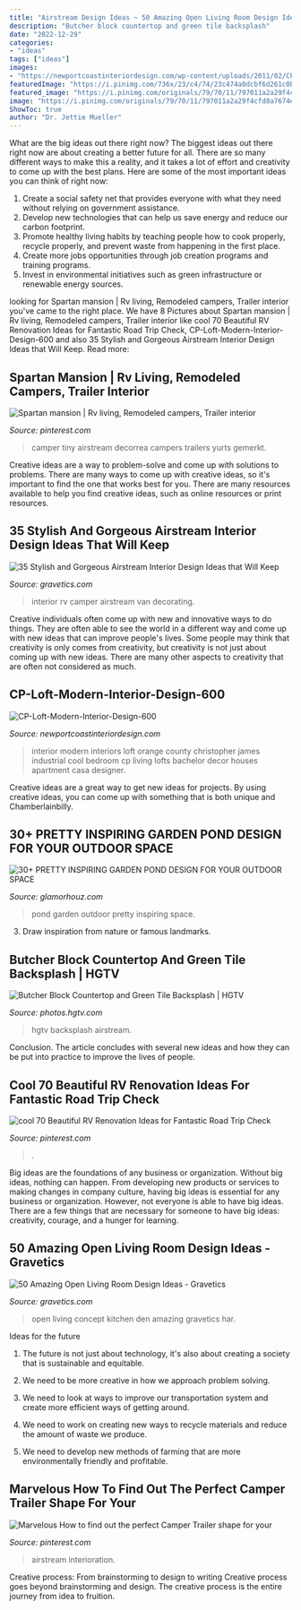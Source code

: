 ```yaml
---
title: "Airstream Design Ideas ~ 50 Amazing Open Living Room Design Ideas"
description: "Butcher block countertop and green tile backsplash"
date: "2022-12-29"
categories:
- "ideas"
tags: ["ideas"]
images:
- "https://newportcoastinteriordesign.com/wp-content/uploads/2011/02/CP-Loft-Modern-Interior-Design-600.jpg"
featuredImage: "https://i.pinimg.com/736x/23/c4/74/23c474a0dcbf6d261c0b8f1a16442dc5.jpg"
featured_image: "https://i.pinimg.com/originals/79/70/11/797011a2a29f4cfd8a7674ec4ca466f0.jpg"
image: "https://i.pinimg.com/originals/79/70/11/797011a2a29f4cfd8a7674ec4ca466f0.jpg"
ShowToc: true
author: "Dr. Jettie Mueller"
---
```



What are the big ideas out there right now?
The biggest ideas out there right now are about creating a better future for all. There are so many different ways to make this a reality, and it takes a lot of effort and creativity to come up with the best plans. Here are some of the most important ideas you can think of right now:
1. Create a social safety net that provides everyone with what they need without relying on government assistance.
2. Develop new technologies that can help us save energy and reduce our carbon footprint. 
3. Promote healthy living habits by teaching people how to cook properly, recycle properly, and prevent waste from happening in the first place. 
4. Create more jobs opportunities through job creation programs and training programs. 
5. Invest in environmental initiatives such as green infrastructure or renewable energy sources.

	

		
looking for Spartan mansion | Rv living, Remodeled campers, Trailer interior you've came to the right place. We have 8 Pictures about Spartan mansion | Rv living, Remodeled campers, Trailer interior like cool 70 Beautiful RV Renovation Ideas for Fantastic Road Trip Check, CP-Loft-Modern-Interior-Design-600 and also 35 Stylish and Gorgeous Airstream Interior Design Ideas that Will Keep. Read more:
		
    
## Spartan Mansion | Rv Living, Remodeled Campers, Trailer Interior

<img loading=lazy src="https://i.pinimg.com/originals/79/70/11/797011a2a29f4cfd8a7674ec4ca466f0.jpg" onerror="this.onerror=null;this.src='https://tse3.mm.bing.net/th?id=OIP.1b9WeL4e9JBe4mVsllVvJwHaJP&amp;pid=15.1';" alt="Spartan mansion | Rv living, Remodeled campers, Trailer interior">

_Source: pinterest.com_

>camper tiny airstream decorrea campers trailers yurts gemerkt. 

	

Creative ideas are a way to problem-solve and come up with solutions to problems. There are many ways to come up with creative ideas, so it's important to find the one that works best for you. There are many resources available to help you find creative ideas, such as online resources or print resources.

    
## 35 Stylish And Gorgeous Airstream Interior Design Ideas That Will Keep

<img loading=lazy src="https://www.gravetics.com/wp-content/uploads/2017/08/RV-CAMPER-VAN-DECORATING-IDEAS.jpg" onerror="this.onerror=null;this.src='https://tse1.mm.bing.net/th?id=OIP.PUvG9x9nnoRl1u8xgRrL1AHaLH&amp;pid=15.1';" alt="35 Stylish and Gorgeous Airstream Interior Design Ideas that Will Keep">

_Source: gravetics.com_

>interior rv camper airstream van decorating. 

	

Creative individuals often come up with new and innovative ways to do things. They are often able to see the world in a different way and come up with new ideas that can improve people's lives. Some people may think that creativity is only comes from creativity, but creativity is not just about coming up with new ideas. There are many other aspects to creativity that are often not considered as much.

    
## CP-Loft-Modern-Interior-Design-600

<img loading=lazy src="https://newportcoastinteriordesign.com/wp-content/uploads/2011/02/CP-Loft-Modern-Interior-Design-600.jpg" onerror="this.onerror=null;this.src='https://tse2.mm.bing.net/th?id=OIP.xELBDTbNUwnSw2zxqEBbfQHaKl&amp;pid=15.1';" alt="CP-Loft-Modern-Interior-Design-600">

_Source: newportcoastinteriordesign.com_

>interior modern interiors loft orange county christopher james industrial cool bedroom cp living lofts bachelor decor houses apartment casa designer. 

	

Creative ideas are a great way to get new ideas for projects. By using creative ideas, you can come up with something that is both unique and Chamberlainbilly.

    
## 30+ PRETTY INSPIRING GARDEN POND DESIGN FOR YOUR OUTDOOR SPACE

<img loading=lazy src="https://glamorhouz.com/wp-content/uploads/2019/01/30-PRETTY-INSPIRING-GARDEN-POND-DESIGN-FOR-YOUR-OUTDOOR-SPACE-08.jpg" onerror="this.onerror=null;this.src='https://tse3.mm.bing.net/th?id=OIP.ubx6JB_PwEAdctWkKQ4j8QHaHa&amp;pid=15.1';" alt="30+ PRETTY INSPIRING GARDEN POND DESIGN FOR YOUR OUTDOOR SPACE">

_Source: glamorhouz.com_

>pond garden outdoor pretty inspiring space. 

	

3. Draw inspiration from nature or famous landmarks.

    
## Butcher Block Countertop And Green Tile Backsplash | HGTV

<img loading=lazy src="https://hgtvhome.sndimg.com/content/dam/images/hgtv/fullset/2020/7/8/0/IO_Kim-Lewis_Casita-Coyote-Airstream_10.jpg.rend.hgtvcom.966.1449.suffix/1594234292631.jpeg" onerror="this.onerror=null;this.src='https://tse1.mm.bing.net/th?id=OIP.5YJu6bQLXwFZb0vvSwywKwHaLH&amp;pid=15.1';" alt="Butcher Block Countertop and Green Tile Backsplash | HGTV">

_Source: photos.hgtv.com_

>hgtv backsplash airstream. 

	

Conclusion.
The article concludes with several new ideas and how they can be put into practice to improve the lives of people.

    
## Cool 70 Beautiful RV Renovation Ideas For Fantastic Road Trip Check

<img loading=lazy src="https://i.pinimg.com/736x/73/d0/e3/73d0e34112b02aae081b7644a2a0e68a.jpg" onerror="this.onerror=null;this.src='https://tse2.mm.bing.net/th?id=OIP.p7PY82eQ3p3oCeJzxH7_twHaLG&amp;pid=15.1';" alt="cool 70 Beautiful RV Renovation Ideas for Fantastic Road Trip Check">

_Source: pinterest.com_

>. 

	

Big ideas are the foundations of any business or organization. Without big ideas, nothing can happen. From developing new products or services to making changes in company culture, having big ideas is essential for any business or organization. However, not everyone is able to have big ideas. There are a few things that are necessary for someone to have big ideas: creativity, courage, and a hunger for learning.

    
## 50 Amazing Open Living Room Design Ideas - Gravetics

<img loading=lazy src="https://www.gravetics.com/wp-content/uploads/2016/12/Open-Living-Room-Design50.jpg" onerror="this.onerror=null;this.src='https://tse3.mm.bing.net/th?id=OIP.xqXhRQ0EW_sbJiW8yySr2QHaE6&amp;pid=15.1';" alt="50 Amazing Open Living Room Design Ideas - Gravetics">

_Source: gravetics.com_

>open living concept kitchen den amazing gravetics har. 

	

Ideas for the future
1. The future is not just about technology, it's also about creating a society that is sustainable and equitable.
2. We need to be more creative in how we approach problem solving.

3. We need to look at ways to improve our transportation system and create more efficient ways of getting around.

4. We need to work on creating new ways to recycle materials and reduce the amount of waste we produce.

5. We need to develop new methods of farming that are more environmentally friendly and profitable.

    
## Marvelous How To Find Out The Perfect Camper Trailer Shape For Your

<img loading=lazy src="https://i.pinimg.com/736x/23/c4/74/23c474a0dcbf6d261c0b8f1a16442dc5.jpg" onerror="this.onerror=null;this.src='https://tse3.mm.bing.net/th?id=OIP.iGKZjArdvJWra9HGv0wmHQHaGf&amp;pid=15.1';" alt="Marvelous How to find out the perfect Camper Trailer shape for your">

_Source: pinterest.com_

>airstream interioration. 

	

Creative process: From brainstorming to design to writing
Creative process goes beyond brainstorming and design. The creative process is the entire journey from idea to fruition.

